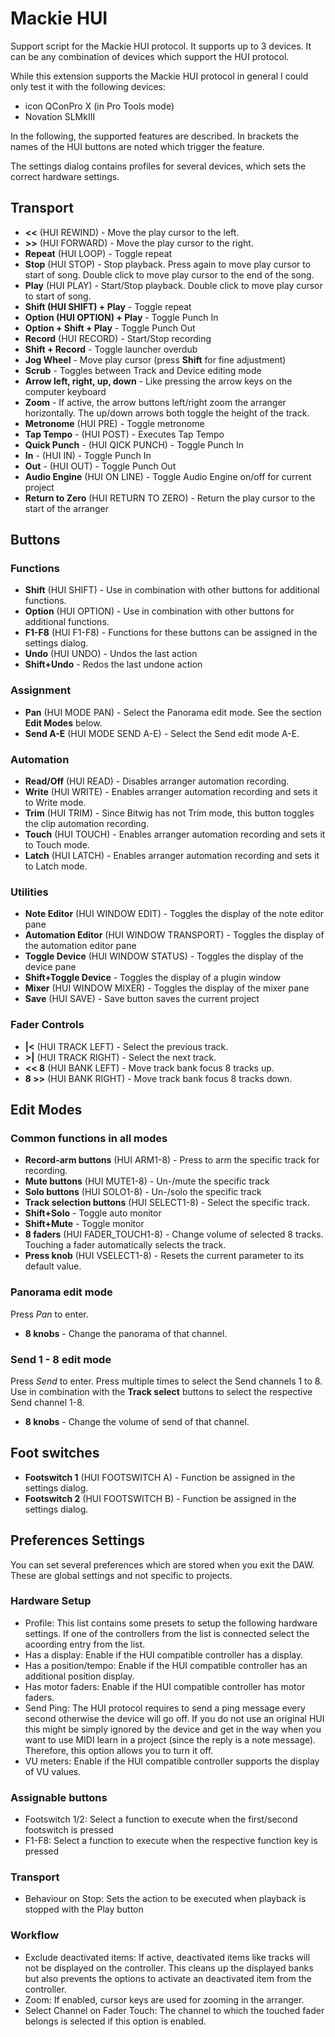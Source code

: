 # Mackie HUI

Support script for the Mackie HUI protocol. It supports up to 3 devices. It can be any combination of devices which support the HUI protocol.

While this extension supports the Mackie HUI protocol in general I could only test it with the following devices:

* icon QConPro X (in Pro Tools mode)
* Novation SLMkIII

In the following, the supported features are described. In brackets the names of the HUI buttons are noted which trigger the feature.

The settings dialog contains profiles for several devices, which sets the correct hardware settings.

## Transport

* **<<** (HUI REWIND) - Move the play cursor to the left.
* **>>** (HUI FORWARD) - Move the play cursor to the right.
* **Repeat** (HUI LOOP) - Toggle repeat
* **Stop** (HUI STOP) - Stop playback. Press again to move play cursor to start of song. Double click to move play cursor to the end of the song.
* **Play** (HUI PLAY) - Start/Stop playback. Double click to move play cursor to start of song.
* **Shift (HUI SHIFT) + Play** - Toggle repeat
* **Option (HUI OPTION) + Play** - Toggle Punch In
* **Option + Shift + Play** - Toggle Punch Out
* **Record** (HUI RECORD) - Start/Stop recording
* **Shift + Record** - Toggle launcher overdub
* **Jog Wheel** - Move play cursor (press **Shift** for fine adjustment)
* **Scrub** - Toggles between Track and Device editing mode
* **Arrow left, right, up, down** - Like pressing the arrow keys on the computer keyboard
* **Zoom** - If active, the arrow buttons left/right zoom the arranger horizontally. The up/down arrows both toggle the height of the track.
* **Metronome** (HUI PRE) - Toggle metronome
* **Tap Tempo** - (HUI POST) - Executes Tap Tempo
* **Quick Punch** - (HUI QICK PUNCH) - Toggle Punch In
* **In** - (HUI IN) - Toggle Punch In
* **Out** - (HUI OUT) - Toggle Punch Out
* **Audio Engine** (HUI ON LINE) - Toggle Audio Engine on/off for current project
* **Return to Zero** (HUI RETURN TO ZERO) - Return the play cursor to the start of the arranger

## Buttons

### Functions

* **Shift** (HUI SHIFT) - Use in combination with other buttons for additional functions.
* **Option** (HUI OPTION) - Use in combination with other buttons for additional functions.
* **F1-F8** (HUI F1-F8) - Functions for these buttons can be assigned in the settings dialog.
* **Undo** (HUI UNDO) - Undos the last action
* **Shift+Undo** - Redos the last undone action

### Assignment

* **Pan** (HUI MODE PAN) - Select the Panorama edit mode. See the section **Edit Modes** below.
* **Send A-E** (HUI MODE SEND A-E) - Select the Send edit mode A-E.

### Automation

* **Read/Off** (HUI READ) - Disables arranger automation recording.
* **Write** (HUI WRITE) - Enables arranger automation recording and sets it to Write mode.
* **Trim** (HUI TRIM) - Since Bitwig has not Trim mode, this button toggles the clip automation recording.
* **Touch** (HUI TOUCH) - Enables arranger automation recording and sets it to Touch mode.
* **Latch** (HUI LATCH) - Enables arranger automation recording and sets it to Latch mode.

### Utilities

* **Note Editor** (HUI WINDOW EDIT) - Toggles the display of the note editor pane
* **Automation Editor** (HUI WINDOW TRANSPORT) - Toggles the display of the automation editor pane
* **Toggle Device**  (HUI WINDOW STATUS) - Toggles the display of the device pane
* **Shift+Toggle Device** - Toggles the display of a plugin window
* **Mixer** (HUI WINDOW MIXER) - Toggles the display of the mixer pane
* **Save** (HUI SAVE) - Save button saves the current project

### Fader Controls

* **|<** (HUI TRACK LEFT) - Select the previous track.
* **>|** (HUI TRACK RIGHT) - Select the next track.
* **<< 8** (HUI BANK LEFT) - Move track bank focus 8 tracks up.
* **8 >>** (HUI BANK RIGHT) - Move track bank focus 8 tracks down.

## Edit Modes

### Common functions in all modes

* **Record-arm buttons** (HUI ARM1-8) - Press to arm the specific track for recording.
* **Mute buttons** (HUI MUTE1-8) - Un-/mute the specific track
* **Solo buttons** (HUI SOLO1-8) - Un-/solo the specific track
* **Track selection buttons** (HUI SELECT1-8) - Select the specific track.
* **Shift+Solo** - Toggle auto monitor
* **Shift+Mute** - Toggle monitor
* **8 faders** (HUI FADER_TOUCH1-8) - Change volume of selected 8 tracks. Touching a fader automatically selects the track.
* **Press knob** (HUI VSELECT1-8) - Resets the current parameter to its default value.

### Panorama edit mode

Press _Pan_ to enter.

* **8 knobs** - Change the panorama of that channel.

### Send 1 - 8 edit mode

Press _Send_ to enter. Press multiple times to select the Send channels 1 to 8. Use in combination with the **Track select** buttons to select the respective Send channel 1-8.

* **8 knobs** - Change the volume of send of that channel.

## Foot switches

* **Footswitch 1** (HUI FOOTSWITCH A) - Function be assigned in the settings dialog.
* **Footswitch 2** (HUI FOOTSWITCH B) - Function be assigned in the settings dialog.

## Preferences Settings

You can set several preferences which are stored when you exit the DAW. These are global settings and not specific to projects.

### Hardware Setup

* Profile: This list contains some presets to setup the following hardware settings. If one of the controllers from the list is connected select the acoording entry from the list.
* Has a display: Enable if the HUI compatible controller has a display.
* Has a position/tempo: Enable if the HUI compatible controller has an additional position display.
* Has motor faders: Enable if the HUI compatible controller has motor faders.
* Send Ping: The HUI protocol requires to send a ping message every second otherwise the device will go off. If you do not use an original HUI this might be simply ignored by the device and get in the way when you want to use MIDI learn in a project (since the reply is a note message). Therefore, this option allows you to turn it off.
* VU meters: Enable if the HUI compatible controller supports the display of VU values.

### Assignable buttons

* Footswitch 1/2: Select a function to execute when the first/second footswitch is pressed
* F1-F8: Select a function to execute when the respective function key is pressed

### Transport

* Behaviour on Stop: Sets the action to be executed when playback is stopped with the Play button

### Workflow

* Exclude deactivated items: If active, deactivated items like tracks will not be displayed on the controller. This cleans up the displayed banks but also prevents the options to activate an deactivated item from the controller.
* Zoom: If enabled, cursor keys are used for zooming in the arranger.
* Select Channel on Fader Touch: The channel to which the touched fader belongs is selected if this option is enabled.

<div style="page-break-after: always; visibility: hidden"> 
\pagebreak 
</div>
